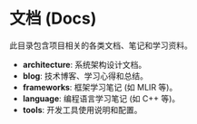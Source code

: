 # 文档 (Docs)

此目录包含项目相关的各类文档、笔记和学习资料。

- **architecture**: 系统架构设计文档。
- **blog**: 技术博客、学习心得和总结。
- **frameworks**: 框架学习笔记 (如 MLIR 等)。
- **language**: 编程语言学习笔记 (如 C++ 等)。
- **tools**: 开发工具使用说明和配置。